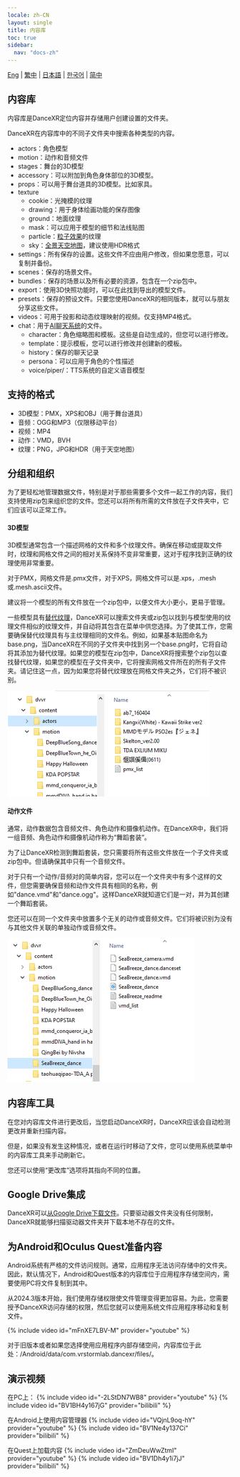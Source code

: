 ```yaml
---
locale: zh-CN
layout: single
title: 内容库
toc: true
sidebar:
  nav: "docs-zh"
---
```

[Eng](/dancexr/preparecontent) | [繁中](/tw/dancexr/preparecontent) | [日本語](/jp/dancexr/preparecontent) | [한국어](/kr/dancexr/preparecontent) | [简中](/zh/dancexr/preparecontent)

## 内容库

内容库是DanceXR定位内容并存储用户创建设置的文件夹。

DanceXR在内容库中的不同子文件夹中搜索各种类型的内容。

* actors：角色模型
* motion：动作和音频文件
* stages：舞台的3D模型
* accessory：可以附加到角色身体部位的3D模型。
* props：可以用于舞台道具的3D模型。比如家具。
* texture
  * cookie：光掩模的纹理
  * drawing：用于身体绘画功能的保存图像
  * ground：地面纹理
  * mask：可以应用于模型的细节和法线贴图
  * particle：[粒子效果](features/particles.md)的纹理
  * sky：[全景天空地图](features/skymap.md)，建议使用HDR格式
* settings：所有保存的设置。这些文件不应由用户修改，但如果您愿意，可以复制并备份。
* scenes：保存的场景文件。
* bundles：保存的场景以及所有必要的资源，包含在一个zip包中。
* export：使用3D快照功能时，可以在此找到导出的模型文件。
* presets：保存的预设文件。只要您使用DanceXR的相同版本，就可以与朋友分享这些文件。
* videos：可用于投影和动态纹理映射的视频。仅支持MP4格式。
* chat：用于[AI聊天系统](ai_chat.md)的文件。
  * character：角色缩略图和模板。这些是自动生成的，但您可以进行修改。
  * template：提示模板，您可以进行修改并创建新的模板。
  * history：保存的聊天记录
  * persona：可以应用于角色的个性描述
  * voice/piper/：TTS系统的自定义语音模型

## 支持的格式

* 3D模型：PMX，XPS和OBJ（用于舞台道具）
* 音频：OGG和MP3（仅限移动平台）
* 视频：MP4
* 动作：VMD，BVH
* 纹理：PNG，JPG和HDR（用于天空地图）

## 分组和组织

为了更轻松地管理数据文件，特别是对于那些需要多个文件一起工作的内容，我们支持使用zip包来组织您的文件。您还可以将所有所需的文件放在子文件夹中，它们应该可以正常工作。

#### 3D模型
<a id="3d-models"></a>

3D模型通常包含一个描述网格的文件和多个纹理文件。确保在移动或提取文件时，纹理和网格文件之间的相对关系保持不变非常重要，这对于程序找到正确的纹理使用非常重要。

对于PMX，网格文件是.pmx文件，对于XPS，网格文件可以是.xps，.mesh或.mesh.ascii文件。

建议将一个模型的所有文件放在一个zip包中，以便文件大小更小，更易于管理。

一些模型具有[替代纹理](features/alternative_textures.md)，DanceXR可以搜索文件夹或zip包以找到与模型使用的纹理文件相似的纹理文件，并自动将其包含在菜单中供您选择。为了使其工作，您需要确保替代纹理具有与主纹理相同的文件名。例如，如果基本贴图命名为base.png，当DanceXR在不同的子文件夹中找到另一个base.png时，它将自动将其添加为替代纹理。如果您的模型在zip包中，DanceXR将搜索整个zip包以查找替代纹理，如果您的模型在子文件夹中，它将搜索网格文件所在的所有子文件夹。请记住这一点，因为如果您将替代纹理放在网格文件夹之外，它们将不被识别。

![演员文件夹示例](/images/content_actors.PNG)


#### 动作文件
<a id="motion-files"></a>

通常，动作数据包含音频文件、角色动作和摄像机动作。在DanceXR中，我们将一组音频、角色动作和摄像机动作称为“舞蹈套装”。

为了让DanceXR检测到舞蹈套装，您只需要将所有这些文件放在一个子文件夹或zip包中。但请确保其中只有一个音频文件。

对于只有一个动作/音频对的简单内容，您可以在一个文件夹中有多个这样的文件，但您需要确保音频和动作文件具有相同的名称，例如"dance.vmd"和"dance.ogg"。这样DanceXR就知道它们是一对，并为其创建一个舞蹈套装。

您还可以在同一个文件夹中放置多个无关的动作或音频文件。它们将被识别为没有与其他文件关联的单独动作或音频文件。

![动作文件夹示例](/images/content_motion.PNG)


## 内容库工具

在您对内容库文件进行更改后，当您启动DanceXR时，DanceXR应该会自动检测更改并重新扫描内容。

但是，如果没有发生这种情况，或者在运行时移动了文件，您可以使用系统菜单中的内容库工具来手动刷新它。

您还可以使用“更改库”选项将其指向不同的位置。


## Google Drive集成
DanceXR可以[从Google Drive下载文件](features/googledrive.md)。只要驱动器文件夹没有任何限制，DanceXR就能够扫描驱动器文件夹并下载本地不存在的文件。


## 为Android和Oculus Quest准备内容

Android系统有严格的文件访问规则。通常，应用程序无法访问存储中的文件夹。因此，默认情况下，Android和Quest版本的内容库位于应用程序存储空间内，需要使用PC将文件复制到其中。

从2024.3版本开始，我们使用存储权限使文件管理变得更加容易。为此，您需要授予DanceXR访问存储的权限，然后您就可以使用系统文件应用程序移动和复制文件。

{% include video id="mFnXE7LBV-M" provider="youtube" %}

对于旧版本或者如果您选择使用应用程序内部存储空间，内容库位于此处：/Android/data/com.vrstormlab.dancexr/files/。


## 演示视频

在PC上：
{% include video id="-2LStDN7WB8" provider="youtube" %}
{% include video id="BV1BH4y167jG" provider="bilibili" %}

在Android上使用内容管理器
{% include video id="VQjnL9oq-hY" provider="youtube" %}
{% include video id="BV1Ne4y137Ci" provider="bilibili" %}

在Quest上加载内容
{% include video id="ZmDeuWwZtmI" provider="youtube" %}
{% include video id="BV1Dh4y1i7jJ" provider="bilibili" %}
